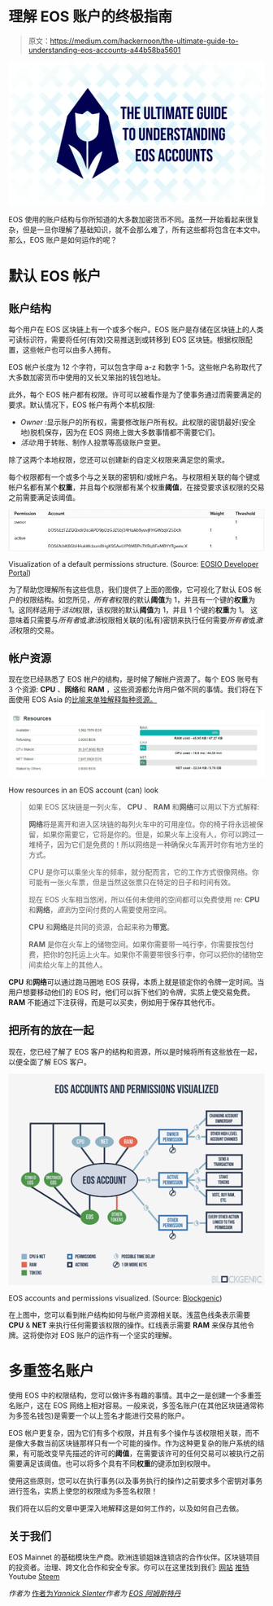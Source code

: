 # 理解 EOS 账户的终极指南

> 原文：<https://medium.com/hackernoon/the-ultimate-guide-to-understanding-eos-accounts-a44b58ba5601>

![](img/d8a8e25c62a74211911537c70c5f7712.png)

EOS 使用的账户结构与你所知道的大多数加密货币不同。虽然一开始看起来很复杂，但是一旦你理解了基础知识，就不会那么难了，所有这些都将包含在本文中。那么，EOS 账户是如何运作的呢？

# 默认 EOS 帐户

## 账户结构

每个用户在 EOS 区块链上有一个或多个帐户。EOS 账户是存储在区块链上的人类可读标识符，需要将任何(有效)交易推送到或转移到 EOS 区块链。根据权限配置，这些帐户也可以由多人拥有。

EOS 帐户长度为 12 个字符，可以包含字母 a-z 和数字 1-5。这些帐户名称取代了大多数加密货币中使用的又长又笨拙的钱包地址。

此外，每个 EOS 帐户都有权限。许可可以被看作是为了使事务通过而需要满足的要求。默认情况下，EOS 帐户有两个本机权限:

*   *Owner* :显示账户的所有权，需要修改账户所有权。此权限的密钥最好(安全地)脱机保存，因为在 EOS 网络上做大多数事情都不需要它们。
*   *活动*:用于转账、制作人投票等高级账户变更。

除了这两个本地权限，您还可以创建新的自定义权限来满足您的需求。

每个权限都有一个或多个与之关联的密钥和/或帐户名。与权限相关联的每个键或帐户名都有某个**权重**，并且每个权限都有某个权重**阈值**，在接受要求该权限的交易之前需要满足该阈值。

![](img/b9c827d16c07bc165a49167a918c757a.png)

Visualization of a default permissions structure. (Source: [EOSIO Developer Portal](https://developers.eos.io/eosio-nodeos/docs/accounts-and-permissions#section-__-multisig-account-authorities-__))

为了帮助您理解所有这些信息，我们提供了上面的图像，它可视化了默认 EOS 帐户的权限结构。如您所见，*所有者*权限的默认**阈值**为 1，并且有一个键的**权重**为 1。这同样适用于*活动*权限，该权限的默认**阈值**为 1，并且 1 个键的**权重**为 1。
这意味着只需要与*所有者*或*激活*权限相关联的(私有)密钥来执行任何需要*所有者*或*激活*权限的交易。

## 帐户资源

现在您已经熟悉了 EOS 帐户的结构，是时候了解帐户资源了。每个 EOS 账号有 3 个资源: **CPU** 、**网络**和 **RAM** ，这些资源都允许用户做不同的事情。我们将在下面使用 EOS Asia 的[比喻来单独解释每种资源。](/@eosasia/what-is-cpu-what-is-ram-and-how-does-the-eos-blockchain-utilize-these-resources-a7a52e158652)

![](img/4e76aedbfcb6795f96aa0cecb0a57f1a.png)

How resources in an EOS account (can) look

> 如果 EOS 区块链是一列火车， **CPU** 、 **RAM** 和**网络**可以用以下方式解释:
> 
> **网络**将是离开和进入区块链的每列火车中的可用座位。你的椅子将永远被保留，如果你需要它，它将是你的。但是，如果火车上没有人，你可以跨过一堆椅子，因为它们是免费的！所以网络是一种确保火车离开时你有地方坐的方式。
> 
> CPU 是你可以乘坐火车的频率，就分配而言，它的工作方式很像网络。你可能有一张火车票，但是当然这张票只在特定的日子和时间有效。
> 
> 现在 EOS 火车相当悠闲，所以任何未使用的空间都可以免费使用 re: **CPU** 和**网络**，*直到*为空间付费的人需要使用空间。
> 
> **CPU** 和**网络**是共同的资源，合起来称为**带宽**。
> 
> **RAM** 是你在火车上的储物空间。如果你需要带一吨行李，你需要按包付费，把你的包托运上火车。如果你不需要带很多行李，你可以把你的储物空间卖给火车上的其他人。

**CPU** 和**网络**可以通过跑马圈地 EOS 获得，本质上就是锁定你的令牌一定时间。当用户想要移动他们的 EOS 时，他们可以拆下他们的令牌，实质上使交易免费。 **RAM** 不能通过下注获得，而是可以买卖，例如用于保存其他代币。

## 把所有的放在一起

现在，您已经了解了 EOS 客户的结构和资源，所以是时候将所有这些放在一起，以便全面了解 EOS 客户。

![](img/e67308696d6a012f0def09d030e3e129.png)

EOS accounts and permissions visualized. (Source: [Blockgenic](/coinmonks/eos-accounts-and-permissions-visualized-677fc9c144e4))

在上图中，您可以看到帐户结构如何与帐户资源相关联。浅蓝色线条表示需要 **CPU** & **NET** 来执行任何需要该权限的操作。红线表示需要 **RAM** 来保存其他令牌。这将使你对 EOS 账户的运作有一个坚实的理解。

# 多重签名账户

使用 EOS 中的权限结构，您可以做许多有趣的事情。其中之一是创建一个多重签名账户，这在 EOS 网络上相对容易。一般来说，多签名账户(在其他区块链通常称为多签名钱包)是需要一个以上签名才能进行交易的账户。

EOS 帐户更复杂，因为它们有多个权限，并且有多个操作与该权限相关联，而不是像大多数当前区块链那样只有一个可能的操作。作为这种更复杂的账户系统的结果，有可能改变早先描述的许可的**阈值**，在需要该许可的任何交易可以被执行之前需要满足该阈值。也可以将多个具有不同**权重**的键添加到权限中。

使用这些原则，您可以在执行事务(以及事务执行的操作)之前要求多个密钥对事务进行签名，实质上使您的权限成为多签名权限！

我们将在以后的文章中更深入地解释这是如何工作的，以及如何自己去做。

## 关于我们

EOS Mainnet 的基础模块生产商。欧洲连锁姐妹连锁店的合作伙伴。区块链项目的投资者。治理、跨文化合作和安全专家。你可以在这里找到我们:
[网站](https://eosamsterdam.net/)
[推特](https://twitter.com/eosamsterdam)
Youtube
[Steem](https://steemit.com/@eosamsterdam)

*作者为* [作者为*Yannick Slenter*](https://www.linkedin.com/in/yannick-slenter/)*作者为* [*EOS 阿姆斯特丹*](https://eosamsterdam.net/)